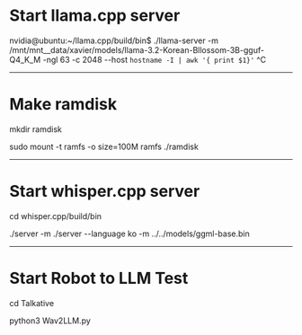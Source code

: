 # Start llama.cpp server

nvidia@ubuntu:~/llama.cpp/build/bin$ ./llama-server -m /mnt/mnt__data/xavier/models/llama-3.2-Korean-Bllossom-3B-gguf-Q4_K_M -ngl 63 -c 2048 --host `hostname -I | awk '{ print $1}'` ^C

-----------------
# Make ramdisk 

mkdir ramdisk

sudo mount -t ramfs -o size=100M ramfs ./ramdisk

-----------------
# Start  whisper.cpp server   #####

cd whisper.cpp/build/bin

./server -m ./server --language ko -m ../../models/ggml-base.bin

-----------------
# Start Robot to LLM Test

cd Talkative

python3 Wav2LLM.py
